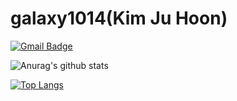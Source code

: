# galaxy1014(Kim Ju Hoon)  
  
[![Gmail Badge](https://img.shields.io/badge/Gmail-d14836?style=flat-square&logo=Gmail&logoColor=white&link=mailto:snugyun01@gmail.com)](mailto:GalaxyKim@gmail.com)

![Anurag's github stats](https://github-readme-stats.vercel.app/api?username=galaxy1014&count_private=true&show_icons=true&theme=buefy)  

[![Top Langs](https://github-readme-stats.vercel.app/api/top-langs/?username=galaxy1014&layout=compact)](https://github.com/anuraghazra/github-readme-stats)

